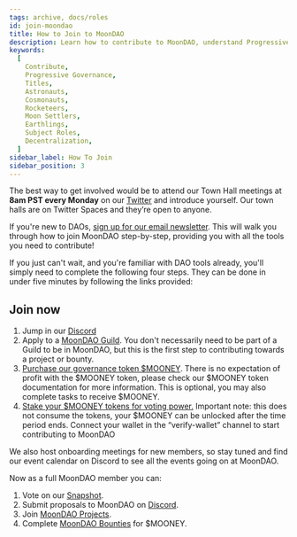 ```yaml
---
tags: archive, docs/roles
id: join-moondao
title: How to Join to MoonDAO
description: Learn how to contribute to MoonDAO, understand Progressive Governance, and Titles and their Subject Roles.
keywords:
  [
    Contribute,
    Progressive Governance,
    Titles,
    Astronauts,
    Cosmonauts,
    Rocketeers,
    Moon Settlers,
    Earthlings,
    Subject Roles,
    Decentralization,
  ]
sidebar_label: How To Join
sidebar_position: 3
---
```


The best way to get involved would be to attend our Town Hall meetings at **8am PST every Monday** on our [Twitter](https://twitter.com/OfficialMoonDAO) and introduce yourself. Our town halls are on Twitter Spaces and they’re open to anyone.

If you're new to DAOs, [sign up for our email newsletter](https://www.moondao.com/explore). This will walk you through how to join MoonDAO step-by-step, providing you with all the tools you need to contribute!

If you just can't wait, and you're familiar with DAO tools already, you'll simply need to complete the following four steps. They can be done in under five minutes by following the links provided:

## Join now
1. Jump in our [Discord](https://discord.gg/RpDEtQHcPw)
2. Apply to a [MoonDAO Guild](https://moondao.com/contribute). You don't necessarily need to be part of a Guild to be in MoonDAO, but this is the first step to contributing towards a project or bounty.
3. [Purchase our governance token $MOONEY](https://app.uniswap.org/#/swap?inputCurrency=ETH&outputCurrency=0x20d4DB1946859E2Adb0e5ACC2eac58047aD41395&chain=mainnet). There is no expectation of profit with the $MOONEY token, please check our $MOONEY token documentation for more information. This is optional, you may also complete tasks to receive $MOONEY.
4. [Stake your $MOONEY tokens for voting power.](https://www.moondao.com/lock) Important note: this does not consume the tokens, your $MOONEY can be unlocked after the time period ends. Connect your wallet in the “verify-wallet” channel to start contributing to MoonDAO

We also host onboarding meetings for new members, so stay tuned and find our event calendar on Discord to see all the events going on at MoonDAO.

Now as a full MoonDAO member you can:
1. Vote on our [Snapshot](https://snapshot.org/#/tomoondao.eth).
2. Submit proposals to MoonDAO on [Discord](https://discord.gg/RpDEtQHcPw).
3. Join [MoonDAO Projects](https://docs.moondao.com/projects).
4. Complete [MoonDAO Bounties](https://app.dework.xyz/moondao) for $MOONEY.

